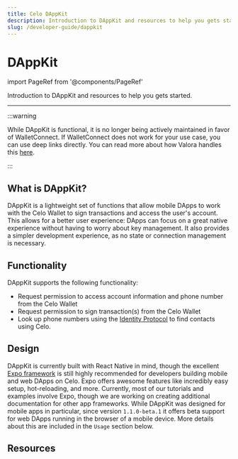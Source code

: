 ```yaml
---
title: Celo DAppKit
description: Introduction to DAppKit and resources to help you gets started.
slug: /developer-guide/dappkit
---
```

# DAppKit

import PageRef from '@components/PageRef'

Introduction to DAppKit and resources to help you gets started.

___

:::warning

While DAppKit is functional, it is no longer being actively maintained in favor of WalletConnect. If WalletConnect does not work for your use case, you can use deep links directly. You can read more about how Valora handles this [here](https://github.com/valora-inc/wallet/blob/main/packages/mobile/docs/deeplinks.md).

:::

## What is DAppKit?

DAppKit is a lightweight set of functions that allow mobile DApps to work with the Celo Wallet to sign transactions and access the user's account. This allows for a better user experience: DApps can focus on a great native experience without having to worry about key management. It also provides a simpler development experience, as no state or connection management is necessary.

## Functionality

DAppKit supports the following functionality:

- Request permission to access account information and phone number from the Celo Wallet
- Request permission to sign transaction(s) from the Celo Wallet
- Look up phone numbers using the [Identity Protocol](../../celo-codebase/protocol/identity/index.md) to find contacts using Celo.

## Design

DAppKit is currently built with React Native in mind, though the excellent [Expo framework](https://expo.io) is still highly recommended for developers building mobile and web DApps on Celo. Expo offers awesome features like incredibly easy setup, hot-reloading, and more. Currently, most of our tutorials and examples involve Expo, though we are working on creating additional documentation for other app frameworks. While DAppKit was designed for mobile apps in particular, since version `1.1.0-beta.1` it offers beta support for web DApps running in the browser of a mobile device. More details about this are included in the `Usage` section below.

## Resources

<PageRef url="/developer-guide/dappkit/setup" pageName="Setup"/>
<PageRef url="/developer-guide/dappkit/usage" pageName="Usage"/>
